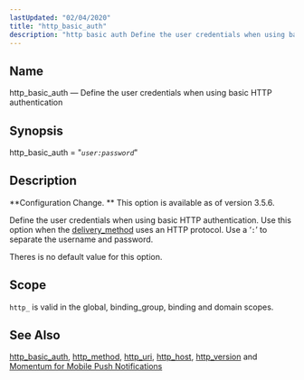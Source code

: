 ```yaml
---
lastUpdated: "02/04/2020"
title: "http_basic_auth"
description: "http basic auth Define the user credentials when using basic HTTP authentication http basic auth user password Configuration Change This option is available as of version 3 5 6 Define the user credentials when using basic HTTP authentication Use this option when the delivery method uses an HTTP protocol Use..."
---
```


<a name="conf.ref.http_basic_auth"></a> 
## Name

http_basic_auth — Define the user credentials when using basic HTTP authentication

## Synopsis

http_basic_auth = "*`user:password`*"

<a name="idp9744048"></a> 
## Description

**Configuration Change. ** This option is available as of version 3.5.6.

Define the user credentials when using basic HTTP authentication. Use this option when the [delivery_method](/momentum/3/3-reference/3-reference-conf-ref-delivery-method) uses an HTTP protocol. Use a ‘`:`’ to separate the username and password.

Theres is no default value for this option.

<a name="idp9748432"></a> 
## Scope

`http_` is valid in the global, binding_group, binding and domain scopes.

<a name="idp9750032"></a> 
## See Also

[http_basic_auth](/momentum/3/3-reference/3-reference-conf-ref-http-basic-auth), [http_method](/momentum/3/3-reference/3-reference-conf-ref-http-method), [http_uri](/momentum/3/3-reference/3-reference-conf-ref-http-uri), [http_host](/momentum/3/3-reference/3-reference-conf-ref-http-host), [http_version](/momentum/3/3-reference/3-reference-conf-ref-http-version) and [Momentum for Mobile Push Notifications](/momentum/3/3-push)